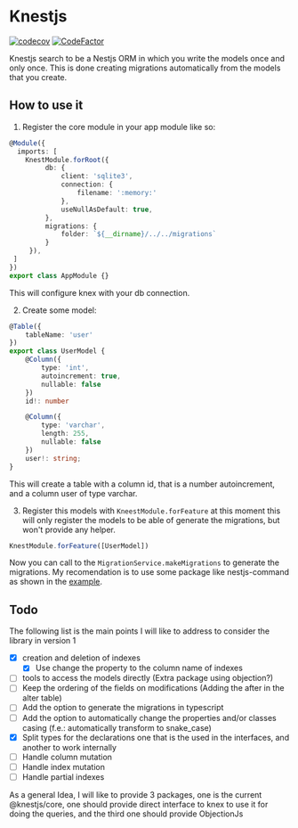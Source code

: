 # Knestjs
[![codecov](https://codecov.io/gh/Dracks/knestjs/branch/main/graph/badge.svg?token=5ZD6Q7O2HF)](https://codecov.io/gh/Dracks/knestjs)
[![CodeFactor](https://www.codefactor.io/repository/github/dracks/knestjs/badge)](https://www.codefactor.io/repository/github/dracks/knestjs)

Knestjs search to be a Nestjs ORM in which you write the models once and only once.
This is done creating migrations automatically from the models that you create.


## How to use it
1. Register the core module in your app module like so:
```TypeScript
@Module({
  imports: [
    KnestModule.forRoot({
         db: {
             client: 'sqlite3',
             connection: {
                 filename: ':memory:'
             },
             useNullAsDefault: true,
         },
         migrations: {
             folder: `${__dirname}/../../migrations`
         }
     }),
 ]
})
export class AppModule {}
```
This will configure knex with your db connection.

2. Create some model:
```TypeScript
@Table({
    tableName: 'user'
})
export class UserModel {
    @Column({
        type: 'int',
        autoincrement: true,
        nullable: false
    })
    id!: number

    @Column({
        type: 'varchar',
        length: 255,
        nullable: false
    })
    user!: string;
}
```

This will create a table with a column id, that is a number autoincrement, and a
column user of type varchar.

3. Register this models with `KneestModule.forFeature` at this moment this will
only register the models to be able of generate the migrations, but won't provide
any helper.
```TypeScript
KnestModule.forFeature([UserModel])
```

Now you can call to the `MigrationService.makeMigrations` to generate the migrations.
My recomendation is to use some package like nestjs-command as shown in the [example](./knestjs-sample/src/cli/cli.module.ts).

## Todo
The following list is the main points I will like to address to consider the library in version 1

* [x] creation and deletion of indexes
  * [x] Use change the property to the column name of indexes
* [ ] tools to access the models directly (Extra package using objection?)  
* [ ] Keep the ordering of the fields on modifications (Adding the after in the alter table)
* [ ] Add the option to generate the migrations in typescript
* [ ] Add the option to automatically change the properties and/or classes casing (f.e.: automatically transform to snake_case)
* [x] Split types for the declarations one that is the used in the interfaces, and another to work internally
* [ ] Handle column mutation
* [ ] Handle index mutation
* [ ] Handle partial indexes

As a general Idea, I will like to provide 3 packages, one is the current @knestjs/core, one should provide direct interface to knex to use it for doing the queries, and the third one should provide ObjectionJs
